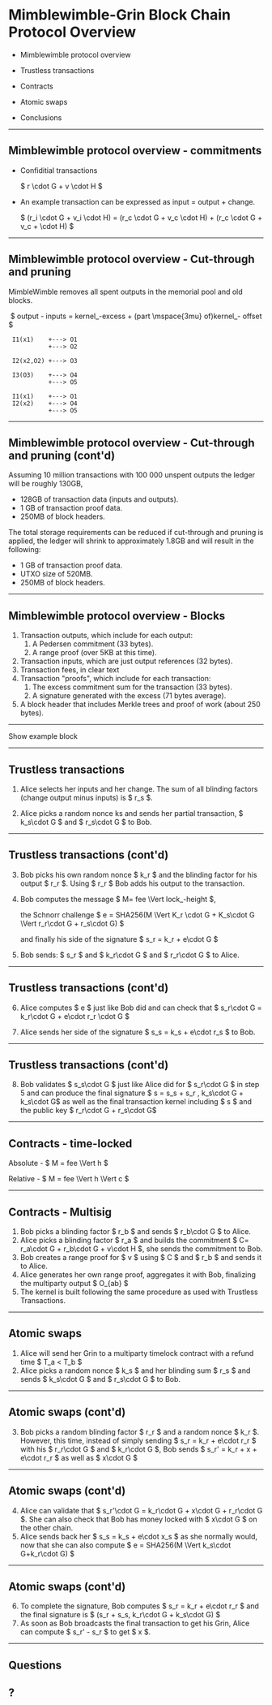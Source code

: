 # Mimblewimble-Grin Block Chain Protocol Overview

- Mimblewimble protocol overview

- Trustless transactions

- Contracts

- Atomic swaps

- Conclusions

---
## Mimblewimble protocol overview - commitments

- Confiditial transactions

  $ r \cdot G + v \cdot H $	

- An example transaction can be expressed as input = output + change. 


  $ (r_i \cdot G + v_i \cdot H) = (r_c \cdot G + v_c \cdot H) + (r_c \cdot G + v_c + \cdot H) $ 

---
## Mimblewimble protocol overview - Cut-through and pruning 

MimbleWimble removes all spent outputs in the memorial pool and old blocks. 

​	$ output - inputs = kernel_-excess + (part \mspace{3mu} of)kernel_- offset $ 



```
 I1(x1)    +---> O1
           +---> O2

 I2(x2,O2) +---> O3

 I3(O3)    +---> O4
           +---> O5
```



```
 I1(x1)    +---> O1
 I2(x2)    +---> O4
           +---> O5
```



---
## Mimblewimble protocol overview - Cut-through and pruning (cont'd)

Assuming 10 million transactions with 100&nbsp;000 unspent outputs the ledger will be roughly 130GB,

- 128GB of transaction data (inputs and outputs).
- 1 GB of transaction proof data.
- 250MB of block headers.

The total storage requirements can be reduced if cut-through and pruning is applied, the ledger will shrink to approximately 1.8GB and will result in the following:

- 1 GB of transaction proof data.
- UTXO size of 520MB.
- 250MB of block headers.

---
## Mimblewimble protocol overview - Blocks

1. Transaction outputs, which include for each output:
   1. A Pedersen commitment (33 bytes).
   2. A range proof (over 5KB at this time).
2. Transaction inputs, which are just output references (32 bytes).
3. Transaction fees, in clear text
4. Transaction "proofs", which include for each transaction:
   1. The excess commitment sum for the transaction (33 bytes).
   2. A signature generated with the excess (71 bytes average).
5. A block header that includes Merkle trees and proof of work (about 250 bytes).

---
Show example block

---
## Trustless transactions

1. Alice selects her inputs and her change. The sum of all blinding factors (change output minus inputs) is $ r_s $.

2. Alice picks a random nonce ks and sends her partial transaction, $ k_s\cdot G $ and $ r_s\cdot G $ to Bob.

---
## Trustless transactions (cont'd)
3. Bob picks his own random nonce $ k_r $ and the blinding factor for his output $ r_r $. Using $ r_r $ Bob adds his output to the transaction.

4. Bob computes the message $ M= fee \Vert lock_-height $, 

   the Schnorr challenge $ e = SHA256(M \Vert K_r \cdot G + K_s\cdot  G \Vert r_r\cdot G + r_s\cdot G) $ 

   and finally his side of the signature $ s_r = k_r + e\cdot G $ 

5. Bob sends: $ s_r $ and $ k_r\cdot G $ and $ r_r\cdot G $  to Alice.

---
## Trustless transactions (cont'd)
6. Alice computes $ e $ just like Bob did and can check that $ s_r\cdot G = k_r\cdot G + e\cdot r_r \cdot G $ 

7. Alice sends her side of the signature $ s_s = k_s + e\cdot r_s $  to Bob.

---
## Trustless transactions (cont'd)
8. Bob validates $ s_s\cdot G $  just like Alice did for $ s_r\cdot G $ in step 5 and can produce the final signature $ s = s_s + s_r , k_s\cdot G + k_s\cdot G$ as well as the final transaction kernel including $ s $ and the public key $ r_r\cdot G + r_s\cdot G$

---
## Contracts - time-locked

Absolute - $ M = fee \Vert h $

Relative - $ M = fee \Vert h \Vert c $

---
## Contracts - Multisig

1. Bob picks a blinding factor $ r_b $ and sends $ r_b\cdot G $ to Alice.
2. Alice picks a blinding factor $ r_a $  and builds the commitment $ C= r_a\cdot G + r_b\cdot G + v\cdot H $, she sends the commitment to Bob.
3. Bob creates a range proof for $ v $  using $ C $  and $ r_b $  and sends it to Alice.
4. Alice generates her own range proof, aggregates it with Bob, finalizing the multiparty output $ O_{ab} $ 
5. The kernel is built following the same procedure as used with Trustless Transactions.

---
## Atomic swaps

1. Alice will send her Grin to a multiparty timelock contract with a refund time $ T_a < T_b $
2. Alice picks a random nonce $ k_s $  and her blinding sum $ r_s $ and sends $ k_s\cdot G $ and $ r_s\cdot G $ to Bob.

---
## Atomic swaps (cont'd)
3. Bob picks a random blinding factor $ r_r $ and a random nonce $ k_r $. However, this time, instead of simply sending $ s_r = k_r + e\cdot r_r $  with his $ r_r\cdot G $ and $ k_r\cdot G $, Bob sends $ s_r' = k_r + x + e\cdot r_r $ as well as $ x\cdot G $ 

---
## Atomic swaps (cont'd)
4. Alice can validate that $ s_r'\cdot G = k_r\cdot G + x\cdot G + r_r\cdot G $. She can also check that Bob has money locked with $ x\cdot G $ on the other chain.
5. Alice sends back her $ s_s = k_s + e\cdot x_s $ as she normally would, now that she can also compute $ e = SHA256(M \Vert k_s\cdot G+k_r\cdot G) $

---
## Atomic swaps (cont'd)
6. To complete the signature, Bob computes $ s_r = k_r + e\cdot r_r $ and the final signature is $ (s_r + s_s, k_r\cdot G + k_s\cdot G) $ 
7. As soon as Bob broadcasts the final transaction to get his Grin, Alice can compute $ s_r' - s_r $ to get $ x $.

---
## Questions 

## ?